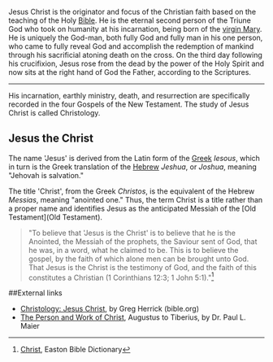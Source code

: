 Jesus Christ is the originator and focus of the Christian faith based on the teaching of the Holy [Bible](Bible). He is the eternal second person of the Triune God who took on humanity at his incarnation, being born of the [virgin Mary](Virgin_birth_of_Jesus). He is uniquely the God-man, both fully God and fully man in his one person, who came to fully reveal God and accomplish the redemption of mankind through his sacrificial atoning death on the cross. On the third day following his crucifixion, Jesus rose from the dead by the power of the Holy Spirit and now sits at the right hand of God the Father, according to the Scriptures.


---

His incarnation, earthly ministry, death, and resurrection are specifically recorded in the four Gospels of the New Testament. The study of Jesus Christ is called Christology.

## Jesus the Christ
The name 'Jesus' is derived from the Latin form of the [Greek](Greek) _Iesous_, which in turn is the Greek translation of the [Hebrew](Hebrew) _Jeshua_, or _Joshua_, meaning "Jehovah is salvation." 

The title 'Christ', from the Greek _Christos_, is the equivalent of the Hebrew _Messias_, meaning "anointed one." Thus, the term Christ is a title rather than a proper name and identifies Jesus as the anticipated Messiah of the [Old Testament](Old Testament).

> "To believe that 'Jesus is the Christ' is to believe that he is the Anointed, the Messiah of the prophets, the Saviour sent of God, that he was, in a word, what he claimed to be. This is to believe the gospel, by the faith of which alone men can be brought unto God. That Jesus is the Christ is the testimony of God, and the faith of this constitutes a Christian (1 Corinthians 12:3; 1 John 5:1)."[^1]

[^1]: [Christ](http://eastonsbibledictionary.com/c/christ.htm), Easton Bible Dictionary

##External links
* [Christology: Jesus Christ](http://www.bible.org/page.asp?page_id=726), by Greg Herrick (bible.org)
* [The Person and Work of Christ](http://www.mtio.com/articles/bissar49.htm), Augustus to Tiberius, by Dr. Paul L. Maier